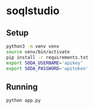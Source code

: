 # soqlstudio

## Setup
```bash
python3 -m venv venv
source venv/bin/activate
pip install -r requirements.txt
export SODA_USERNAME='apikey'
export SODA_PASSWORD='apitoken'
```

## Running
```bash
python app.py
```
